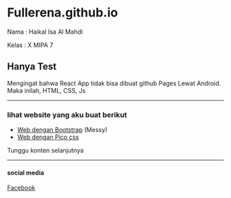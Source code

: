 # Fullerena.github.io
Nama : Haikal Isa Al Mahdi

Kelas : X MIPA 7

## Hanya Test

Mengingat bahwa React App tidak bisa dibuat github Pages Lewat
Android. Maka inilah, HTML, CSS, Js    

---
### lihat website yang aku buat berikut   
* [Web dengan Bootstrap](https://fullerena.github.io/New.html) (Messy)
* [Web dengan Pico css](https://fullerena.github.io/404.html)


Tunggu konten selanjutnya

---

#### social media
[Facebook](facebook.com/haikal.isa.359)
